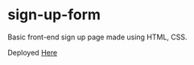 # sign-up-form

Basic front-end sign up page made using HTML, CSS. 

Deployed [Here](https://rickramen.github.io/sign-up-form/)
